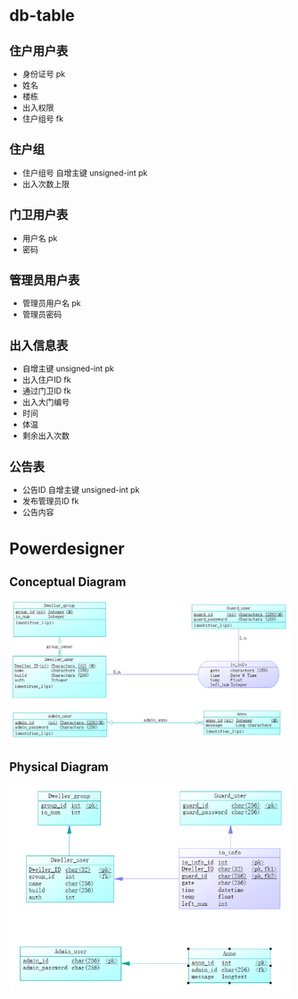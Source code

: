 # db-table

## 住户用户表

- 身份证号 pk
- 姓名
- 楼栋
- 出入权限
- 住户组号 fk

## 住户组

- 住户组号 自增主键 unsigned-int pk
- 出入次数上限 

## 门卫用户表

- 用户名 pk
- 密码

## 管理员用户表

- 管理员用户名 pk
- 管理员密码

## 出入信息表

- 自增主键 unsigned-int pk
- 出入住户ID fk
- 通过门卫ID fk
- 出入大门编号
- 时间
- 体温
- 剩余出入次数

## 公告表

- 公告ID 自增主键 unsigned-int pk
- 发布管理员ID fk
- 公告内容

# Powerdesigner

## Conceptual Diagram

![con](images/db-conceptual.png)

## Physical Diagram

![phy](images/db-physical.png)
